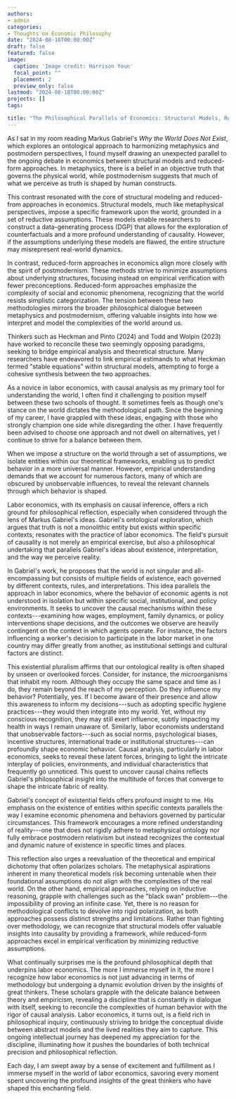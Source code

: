```yaml
---
authors:
- admin
categories:
- Thoughts on Economic Philosophy
date: "2024-08-18T00:00:00Z"
draft: false
featured: false
image:
  caption: 'Image credit: Harrison Youn'
  focal_point: ""
  placement: 2
  preview_only: false
lastmod: "2024-08-18T00:00:00Z"
projects: []
tags:

title: "The Philosophical Parallels of Economics: Structural Models, Reduced-Form Approaches, and the Search for Truth"
---
```

As I sat in my room reading Markus Gabriel's *Why the World Does Not Exist*, which explores an ontological approach to harmonizing metaphysics and postmodern perspectives, I found myself drawing an unexpected parallel to the ongoing debate in economics between structural models and reduced-form approaches. In metaphysics, there is a belief in an objective truth that governs the physical world, while postmodernism suggests that much of what we perceive as truth is shaped by human constructs.

This contrast resonated with the core of structural modeling and reduced-from approaches in economics. Structural models, much like metaphysical perspectives, impose a specific framework upon the world, grounded in a set of reductive assumptions. These models enable researchers to construct a data-generating process (DGP) that allows for the exploration of counterfactuals and a more profound understanding of causality. However, if the assumptions underlying these models are flawed, the entire structure may misrepresent real-world dynamics.

In contrast, reduced-form approaches in economics align more closely with the spirit of postmodernism. These methods strive to minimize assumptions about underlying structures, focusing instead on empirical verification with fewer preconceptions. Reduced-form approaches emphasize the complexity of social and economic phenomena, recognizing that the world resists simplistic categorization. The tension between these two methodologies mirrors the broader philosophical dialogue between metaphysics and postmodernism, offering valuable insights into how we interpret and model the complexities of the world around us.

Thinkers such as Heckman and Pinto (2024) and Todd and Wolpin (2023) have worked to reconcile these two seemingly opposing paradigms, seeking to bridge empirical analysis and theoretical structure. Many researchers have endeavored to link empirical estimands to what Heckman termed "stable equations" within structural models, attempting to forge a cohesive synthesis between the two approaches.

As a novice in labor economics, with causal analysis as my primary tool for understanding the world, I often find it challenging to position myself between these two schools of thought. It sometimes feels as though one's stance on the world dictates the methodological path. Since the beginning of my career, I have grappled with these ideas, engaging with those who strongly champion one side while disregarding the other. I have frequently been advised to choose one approach and not dwell on alternatives, yet I continue to strive for a balance between them.

When we impose a structure on the world through a set of assumptions, we isolate entities within our theoretical frameworks, enabling us to predict behavior in a more universal manner. However, empirical understanding demands that we account for numerous factors, many of which are obscured by unobservable influences, to reveal the relevant channels through which behavior is shaped.


Labor economics, with its emphasis on causal inference, offers a rich ground for philosophical reflection, especially when considered through the lens of Markus Gabriel's ideas. Gabriel's ontological exploration, which argues that truth is not a monolithic entity but exists within specific contexts, resonates with the practice of labor economics. The field's pursuit of causality is not merely an empirical exercise, but also a philosophical undertaking that parallels Gabriel's ideas about existence, interpretation, and the way we perceive reality.

In Gabriel's work, he proposes that the world is not singular and all-encompassing but consists of multiple fields of existence, each governed by different contexts, rules, and interpretations. This idea parallels the approach in labor economics, where the behavior of economic agents is not understood in isolation but within specific social, institutional, and policy environments. It seeks to uncover the causal mechanisms within these contexts---examining how wages, employment, family dynamics, or policy interventions shape decisions, and the outcomes we observe are heavily contingent on the context in which agents operate. For instance, the factors influencing a worker's decision to participate in the labor market in one country may differ greatly from another, as institutional settings and cultural factors are distinct.

This existential pluralism affirms that our ontological reality is often shaped by unseen or overlooked forces. Consider, for instance, the microorganisms that inhabit my room. Although they occupy the same space and time as I do, they remain beyond the reach of my perception. Do they influence my behavior? Potentially, yes. If I become aware of their presence and allow this awareness to inform my decisions---such as adopting specific hygiene practices---they would then integrate into my world. Yet, without my conscious recognition, they may still exert influence, subtly impacting my health in ways I remain unaware of. Similarly, labor economists understand that unobservable factors---such as social norms, psychological biases, incentive structures, international trade or institutional structures---can profoundly shape economic behavior. Causal analysis, particularly in labor economics, seeks to reveal these latent forces, bringing to light the intricate interplay of policies, environments, and individual characteristics that frequently go unnoticed. This quest to uncover causal chains reflects Gabriel's philosophical insight into the multitude of forces that converge to shape the intricate fabric of reality.


Gabriel's concept of existential fields offers profound insight to me. His emphasis on the existence of entities within specific contexts parallels the way I examine economic phenomena and behaviors governed by particular circumstances. This framework encourages a more refined understanding of reality---one that does not rigidly adhere to metaphysical ontology nor fully embrace postmodern relativism but instead recognizes the contextual and dynamic nature of existence in specific times and places.

This reflection also urges a reevaluation of the theoretical and empirical dichotomy that often polarizes scholars. The metaphysical aspirations inherent in many theoretical models risk becoming untenable when their foundational assumptions do not align with the complexities of the real world. On the other hand, empirical approaches, relying on inductive reasoning, grapple with challenges such as the "black swan" problem---the impossibility of proving an infinite case. Yet, there is no reason for methodological conflicts to devolve into rigid polarization, as both approaches possess distinct strengths and limitations. Rather than fighting over methodology, we can recognize that structural models offer valuable insights into causality by providing a framework, while reduced-form approaches excel in empirical verification by minimizing reductive assumptions. 

What continually surprises me is the profound philosophical depth that underpins labor economics. The more I immerse myself in it, the more I recognize how labor economics is not just advancing in terms of methodology but undergoing a dynamic evolution driven by the insights of great thinkers. These scholars grapple with the delicate balance between theory and empiricism, revealing a discipline that is constantly in dialogue with itself, seeking to reconcile the complexities of human behavior with the rigor of causal analysis. Labor economics, it turns out, is a field rich in philosophical inquiry, continuously striving to bridge the conceptual divide between abstract models and the lived realities they aim to capture. This ongoing intellectual journey has deepened my appreciation for the discipline, illuminating how it pushes the boundaries of both technical precision and philosophical reflection.

Each day, I am swept away by a sense of excitement and fulfillment as I immerse myself in the world of labor economics, savoring every moment spent uncovering the profound insights of the great thinkers who have shaped this enchanting field.
